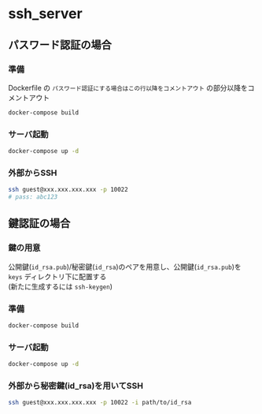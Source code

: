 # ssh_server

## パスワード認証の場合
### 準備

Dockerfile の `パスワード認証にする場合はこの行以降をコメントアウト` の部分以降をコメントアウト

```bash
docker-compose build
```

### サーバ起動
```bash
docker-compose up -d
```

### 外部からSSH
```bash
ssh guest@xxx.xxx.xxx.xxx -p 10022
# pass: abc123
```

## 鍵認証の場合

### 鍵の用意

公開鍵(`id_rsa.pub`)/秘密鍵(`id_rsa`)のペアを用意し、公開鍵(`id_rsa.pub`)を `keys` ディレクトリ下に配置する  
(新たに生成するには `ssh-keygen`)

### 準備
```bash
docker-compose build
```

### サーバ起動
```bash
docker-compose up -d
```

### 外部から秘密鍵(id_rsa)を用いてSSH
```bash
ssh guest@xxx.xxx.xxx.xxx -p 10022 -i path/to/id_rsa
```
